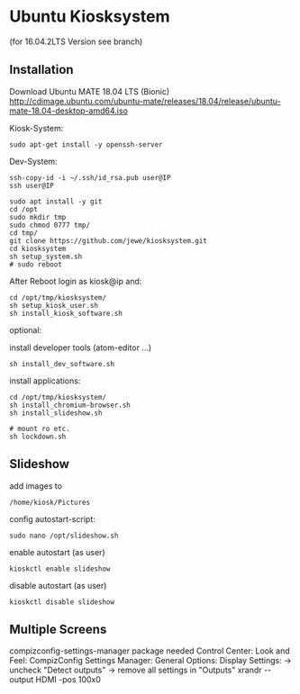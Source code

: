 # Ubuntu Kiosksystem
(for 16.04.2LTS Version see branch)

## Installation
Download Ubuntu MATE 18.04 LTS (Bionic)
http://cdimage.ubuntu.com/ubuntu-mate/releases/18.04/release/ubuntu-mate-18.04-desktop-amd64.iso


Kiosk-System: 
```
sudo apt-get install -y openssh-server
```

Dev-System: 
```
ssh-copy-id -i ~/.ssh/id_rsa.pub user@IP
ssh user@IP
```



```
sudo apt install -y git
cd /opt
sudo mkdir tmp
sudo chmod 0777 tmp/
cd tmp/
git clone https://github.com/jewe/kiosksystem.git
cd kiosksystem
sh setup_system.sh
# sudo reboot
```

After Reboot login as kiosk@ip and:
```
cd /opt/tmp/kiosksystem/
sh setup_kiosk_user.sh
sh install_kiosk_software.sh
```

optional:

install developer tools (atom-editor ...)
```
sh install_dev_software.sh
```

install applications:
```
cd /opt/tmp/kiosksystem/
sh install_chromium-browser.sh
sh install_slideshow.sh

# mount ro etc.
sh lockdown.sh
```

## Slideshow

add images to
```
/home/kiosk/Pictures
```

config autostart-script:
```
sudo nano /opt/slideshow.sh
```

enable autostart (as user)
```
kioskctl enable slideshow
```

disable autostart (as user)
```
kioskctl disable slideshow
```


## Multiple Screens
compizconfig-settings-manager package needed
Control Center: Look and Feel: CompizConfig Settings Manager: General Options: Display Settings:
-> uncheck "Detect outputs"
-> remove all settings in "Outputs"
xrandr --output HDMI -pos 100x0


